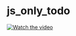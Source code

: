 # js_only_todo
[![Watch the video](https://i.stack.imgur.com/Vp2cE.png)](https://youtu.be/vt5fpE0bzSY)

